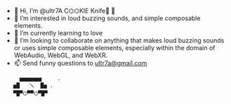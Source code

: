 
- 👋 Hi, I’m @ultr7A C⌬⌬KIE Knife🔪 🍪
- 👀 I’m interested in loud buzzing sounds, and simple composable elements.
- 💞️ I’m currently learning to love
- 🌱 I’m looking to collaborate on anything that makes loud buzzing sounds or uses simple composable elements, especially within the domain of WebAudio, WebGL, and WebXR. 
- 📫 Send funny questions to ultr7a@gmail.com


```                ( 🚘 Rawr! )
     ▅▅▅▅▅▅▅     .
   ▅█   🪛  █▅ . 
   ▀█▀⌬▀▀⌬▀█▀
```             
